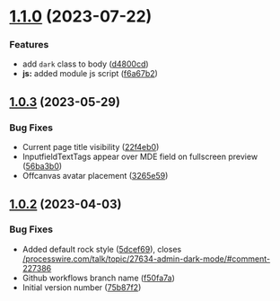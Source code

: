 # [1.1.0](https://github.com/flydev-fr/AdminStyleDark/compare/v1.0.3...v1.1.0) (2023-07-22)


### Features

* add `dark` class to body ([d4800cd](https://github.com/flydev-fr/AdminStyleDark/commit/d4800cd906055b46cfd5214994a62c159101244f))
* **js:** added module js script ([f6a67b2](https://github.com/flydev-fr/AdminStyleDark/commit/f6a67b2d2a0c02545961e086f503319a7bc7ab41))



## [1.0.3](https://github.com/flydev-fr/AdminStyleDark/compare/v1.0.2...v1.0.3) (2023-05-29)


### Bug Fixes

* Current page title visibility ([22f4eb0](https://github.com/flydev-fr/AdminStyleDark/commit/22f4eb03be393937cc9eae97b4f10822495c7b09))
* InputfieldTextTags appear over MDE field on fullscreen preview ([56ba3b0](https://github.com/flydev-fr/AdminStyleDark/commit/56ba3b00a7d57457c0db9ac6d82af47ea358277b))
* Offcanvas avatar placement ([3265e59](https://github.com/flydev-fr/AdminStyleDark/commit/3265e59eb4d3b9290cf2952b01ae2334f433a4ec))



## [1.0.2](https://github.com/flydev-fr/AdminStyleDark/compare/75b87f244dba6913128d0e388ded1f9a9eba798a...v1.0.2) (2023-04-03)


### Bug Fixes

* Added default rock style ([5dcef69](https://github.com/flydev-fr/AdminStyleDark/commit/5dcef698bb64dc5741708718ebf31af5a0de0c29)), closes [/processwire.com/talk/topic/27634-admin-dark-mode/#comment-227386](https://github.com//processwire.com/talk/topic/27634-admin-dark-mode//issues/comment-227386)
* Github workflows branch name ([f50fa7a](https://github.com/flydev-fr/AdminStyleDark/commit/f50fa7a6866fe71ac2f1c9c1c8c6fdaf2b377c88))
* Initial version number ([75b87f2](https://github.com/flydev-fr/AdminStyleDark/commit/75b87f244dba6913128d0e388ded1f9a9eba798a))




